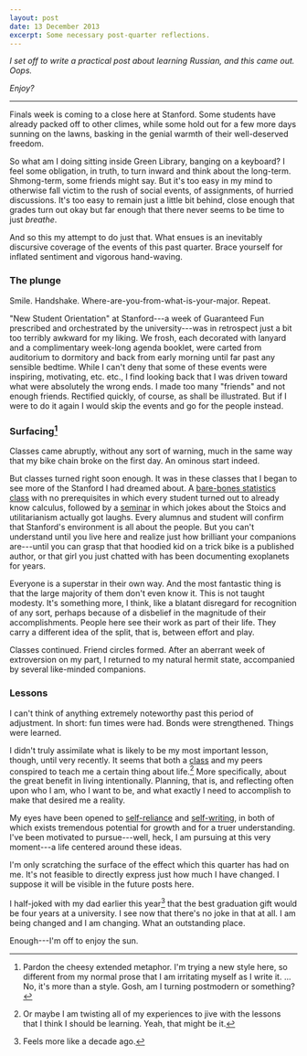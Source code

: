 ```yaml
---
layout: post
date: 13 December 2013
excerpt: Some necessary post-quarter reflections.
---
```


*I set off to write a practical post about learning Russian, and this came out.
Oops.*

*Enjoy?*

----

Finals week is coming to a close here at Stanford. Some students have already
packed off to other climes, while some hold out for a few more days sunning on
the lawns, basking in the genial warmth of their well-deserved freedom.

So what am I doing sitting inside Green Library, banging on a keyboard? I feel
some obligation, in truth, to turn inward and think about the long-term.
Shmong-term, some friends might say. But it's too easy in my mind to otherwise
fall victim to the rush of social events, of assignments, of hurried
discussions. It's too easy to remain just a little bit behind, close enough that
grades turn out okay but far enough that there never seems to be time to just
*breathe*.

And so this my attempt to do just that. What ensues is an inevitably discursive
coverage of the events of this past quarter. Brace yourself for inflated
sentiment and vigorous hand-waving.

### The plunge

Smile. Handshake. Where-are-you-from-what-is-your-major. Repeat.

"New Student Orientation" at Stanford---a week of Guaranteed Fun prescribed and
orchestrated by the university---was in retrospect just a bit too terribly
awkward for my liking. We frosh, each decorated with lanyard and a complimentary
week-long agenda booklet, were carted from auditorium to dormitory and back from
early morning until far past any sensible bedtime. While I can't deny that some
of these events were inspiring, motivating, etc. etc., I find looking back that
I was driven toward what were absolutely the wrong ends. I made too many
"friends" and not enough friends. Rectified quickly, of course, as shall be
illustrated. But if I were to do it again I would skip the events and go for the
people instead.

### Surfacing[^1]

Classes came abruptly, without any sort of warning, much in the same way that my
bike chain broke on the first day. An ominous start indeed.

But classes turned right soon enough. It was in these classes that I began to
see more of the Stanford I had dreamed about. A [bare-bones statistics class][1]
with no prerequisites in which every student turned out to already know
calculus, followed by a [seminar][2] in which jokes about the Stoics and
utilitarianism actually got laughs. Every alumnus and student will confirm that
Stanford's environment is all about the people. But you can't understand until
you live here and realize just how brilliant your companions are---until you can
grasp that that hoodied kid on a trick bike is a published author, or that girl
you just chatted with has been documenting exoplanets for years.

Everyone is a superstar in their own way. And the most fantastic thing is that
the large majority of them don't even know it. This is not taught modesty. It's
something more, I think, like a blatant disregard for recognition of any sort,
perhaps because of a disbelief in the magnitude of their accomplishments. People
here see their work as part of their life. They carry a different idea of the
split, that is, between effort and play.

Classes continued. Friend circles formed. After an aberrant week of extroversion
on my part, I returned to my natural hermit state, accompanied by several
like-minded companions.

### Lessons

I can't think of anything extremely noteworthy past this period of adjustment.
In short: fun times were had. Bonds were strengthened. Things were learned.

I didn't truly assimilate what is likely to be my most important lesson, though,
until very recently. It seems that both a [class][2] and my peers conspired to
teach me a certain thing about life.[^2] More specifically, about the great
benefit in living intentionally. Planning, that is, and reflecting often upon
who I am, who I want to be, and what exactly I need to accomplish to make that
desired me a reality.

My eyes have been opened to [self-reliance][3] and [self-writing][4], in both of
which exists tremendous potential for growth and for a truer understanding. I've
been motivated to pursue---well, heck, I am pursuing at this very moment---a
life centered around these ideas.

I'm only scratching the surface of the effect which this quarter has had on me.
It's not feasible to directly express just how much I have changed. I suppose it
will be visible in the future posts here.

I half-joked with my dad earlier this year[^3] that the best graduation gift
would be four years at a university. I see now that there's no joke in that at
all. I am being changed and I am changing. What an outstanding place.

Enough---I'm off to enjoy the sun.

[^1]: Pardon the cheesy extended metaphor. I'm trying a new style here, so different from my normal prose that I am irritating myself as I write it. &hellip; No, it's more than a style. Gosh, am I turning postmodern or something?
[^2]: Or maybe I am twisting all of my experiences to jive with the lessons that I think I should be learning. Yeah, that might be it.
[^3]: Feels more like a decade ago.

[1]: http://statweb.stanford.edu/~sabatti/Stat48/
[2]: https://undergrad.stanford.edu/programs/special-focus-programs/esf
[3]: https://en.wikipedia.org/wiki/Self-Reliance
[4]: http://foucault.info/documents/foucault.hypomnemata.en.html
